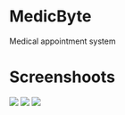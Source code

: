# MedicByte

Medical appointment system

# Screenshoots

![](https://i.imgur.com/COj7Jeh.png)
![](https://i.imgur.com/AnsC59n.png)
![](https://i.imgur.com/o7eMqZi.png)
